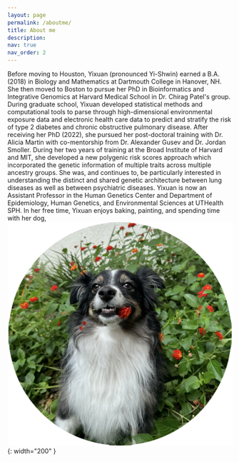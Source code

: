 ```yaml
---
layout: page
permalink: /aboutme/
title: About me
description: 
nav: true
nav_order: 2
---
```


Before moving to Houston, Yixuan (pronounced Yi-Shwin) earned a B.A. (2018) in Biology and Mathematics at Dartmouth College in Hanover, NH. She then moved to Boston to pursue her PhD in Bioinformatics and Integrative Genomics at Harvard Medical School in Dr. Chirag Patel's group. During graduate school, Yixuan developed statistical methods and computational tools to parse through high-dimensional environmental exposure data and electronic health care data to predict and stratify the risk of type 2 diabetes and chronic obstructive pulmonary disease. After receiving her PhD (2022), she pursued her post-doctoral training with Dr. Alicia Martin with co-mentorship from Dr. Alexander Gusev and Dr. Jordan Smoller. During her two years of training at the Broad Institute of Harvard and MIT, she developed a new polygenic risk scores approach which incorporated the genetic information of multiple traits across multiple ancestry groups. She was, and continues to, be particularly interested in understanding the distinct and shared genetic architecture between lung diseases as well as between psychiatric diseases. Yixuan is now an Assistant Professor in the Human Genetics Center and Department of Epidemiology, Human Genetics, and Environmental Sciences at UTHealth SPH. In her free time, Yixuan enjoys baking, painting, and spending time with her dog, ![Mido.](/assets/img/Mido.png ){: width="200" }
